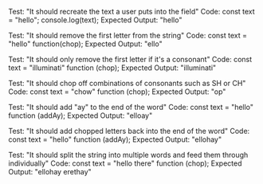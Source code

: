 Test: "It should recreate the text a user puts into the field"
Code:
const text = "hello";
console.log(text);
Expected Output: "hello"

Test: "It should remove the first letter from the string"
Code:
const text = "hello"
function(chop);
Expected Output: "ello"

Test: "It should only remove the first letter if it's a consonant"
Code:
const text = "illuminati"
function (chop);
Expected Output: "illuminati"

Test: "It should chop off combinations of consonants such as SH or CH"
Code:
const text = "chow"
function (chop);
Expected Output: "op"

Test: "It should add "ay" to the end of the word"
Code:
const text = "hello"
function (addAy);
Expected Output: "elloay"

Test: "It should add chopped letters back into the end of the word"
Code:
const text = "hello"
function (addAy);
Expected Output: "ellohay"

Test: "It should split the string into multiple words and feed them through individually"
Code:
const text = "hello there"
function (chop);
Expected Output: "ellohay erethay"
